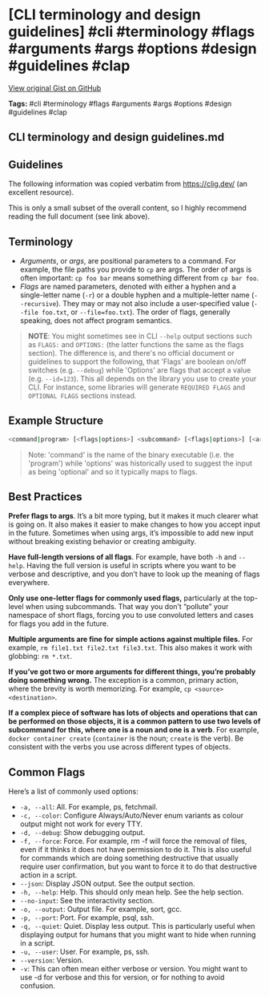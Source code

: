 # [CLI terminology and design guidelines] #cli #terminology #flags #arguments #args #options #design #guidelines #clap

[View original Gist on GitHub](https://gist.github.com/Integralist/5e0bd295c7db33c7900876fa934949e2)

**Tags:** #cli #terminology #flags #arguments #args #options #design #guidelines #clap

## CLI terminology and design guidelines.md

## Guidelines

The following information was copied verbatim from https://clig.dev/ (an excellent resource).

This is only a small subset of the overall content, so I highly recommend reading the full document (see link above).

## Terminology

- _Arguments_, or _args_, are positional parameters to a command. For example, the file paths you provide to `cp` are args. The order of args is often important: `cp foo bar` means something different from `cp bar foo`.
- _Flags_ are named parameters, denoted with either a hyphen and a single-letter name (`-r`) or a double hyphen and a multiple-letter name (`--recursive`). They may or may not also include a user-specified value (`--file foo.txt`, or `--file=foo.txt`). The order of flags, generally speaking, does not affect program semantics.

> **NOTE**: You might sometimes see in CLI `--help` output sections such as `FLAGS:` and `OPTIONS:` (the latter functions the same as the flags section). The difference is, and there's no official document or guidelines to support the following, that 'Flags' are boolean on/off switches (e.g. `--debug`) while 'Options' are flags that accept a value (e.g. `--id=123`). This all depends on the library you use to create your CLI. For instance, some libraries will generate `REQUIRED FLAGS` and `OPTIONAL FLAGS` sections instead.

## Example Structure

```bash
<command|program> [<flags|options>] <subcommand> [<flags|options>] [<args> ...]
```

> Note: 'command' is the name of the binary executable (i.e. the 'program') while 'options' was historically used to suggest the input as being 'optional' and so it typically maps to flags.

## Best Practices

**Prefer flags to args**. It’s a bit more typing, but it makes it much clearer what is going on. It also makes it easier to make changes to how you accept input in the future. Sometimes when using args, it’s impossible to add new input without breaking existing behavior or creating ambiguity.

**Have full-length versions of all flags**. For example, have both `-h` and `--help`. Having the full version is useful in scripts where you want to be verbose and descriptive, and you don’t have to look up the meaning of flags everywhere.

**Only use one-letter flags for commonly used flags,** particularly at the top-level when using subcommands. That way you don’t “pollute” your namespace of short flags, forcing you to use convoluted letters and cases for flags you add in the future.

**Multiple arguments are fine for simple actions against multiple files.** For example, `rm file1.txt file2.txt file3.txt`. This also makes it work with globbing: `rm *.txt`.

**If you’ve got two or more arguments for different things, you’re probably doing something wrong.** The exception is a common, primary action, where the brevity is worth memorizing. For example, `cp <source> <destination>`.

**If a complex piece of software has lots of objects and operations that can be performed on those objects, it is a common pattern to use two levels of subcommand for this, where one is a noun and one is a verb**. For example, `docker container create` (`container` is the noun; `create` is the verb). Be consistent with the verbs you use across different types of objects. 

## Common Flags

Here’s a list of commonly used options:

- `-a, --all`: All. For example, ps, fetchmail.
- `-c, --color`: Configure Always/Auto/Never enum variants as colour output might not work for every TTY.
- `-d, --debug`: Show debugging output.
- `-f, --force`: Force. For example, rm -f will force the removal of files, even if it thinks it does not have permission to do it. This is also useful for commands which are doing something destructive that usually require user confirmation, but you want to force it to do that destructive action in a script.
- `--json`: Display JSON output. See the output section.
- `-h, --help`: Help. This should only mean help. See the help section.
- `--no-input`: See the interactivity section.
- `-o, --output`: Output file. For example, sort, gcc.
- `-p, --port`: Port. For example, psql, ssh.
- `-q, --quiet`: Quiet. Display less output. This is particularly useful when displaying output for humans that you might want to hide when running in a script.
- `-u, --user`: User. For example, ps, ssh.
- `--version`: Version.
- `-v`: This can often mean either verbose or version. You might want to use -d for verbose and this for version, or for nothing to avoid confusion.

